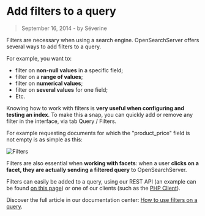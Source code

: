# Add filters to a query

> September 16, 2014 - by Séverine

Filters are necessary when using a search engine. OpenSearchServer offers several ways to add filters to a query.

For example, you want to:

* filter on **non-null values** in a specific field;
* filter on a **range of values**;
* filter on **numerical values**;
* filter on **several values** for one field;
* Etc.

Knowing how to work with filters is **very useful when configuring and testing an index**. To make this a snap, you can quickly add or remove any filter in the interface, via tab Query / Filters.

<!--more-->
For example requesting documents for which the "product_price" field is not empty is as simple as this:

![Filters](../../images/filters.png)

Filters are also essential when **working with facets**: when a user **clicks on a facet, they are actually sending a filtered query** to OpenSearchServer.

Filters can easily be added to a query, using our REST API (an example can be found [on this page](http://www.opensearchserver.com/documentation/api_v2/searching_using_patterns/template_search.md)) or one of our clients (such as the [PHP Client](https://github.com/jaeksoft/opensearchserver-php-client#search-options)).

Discover the full article in our documentation center: [How to use filters on a query](http://www.opensearchserver.com/documentation/faq/querying/how_to_use_filters_on_query).
